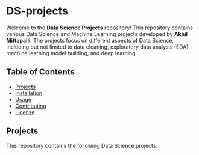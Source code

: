 # DS-projects

Welcome to the **Data Science Projects** repository! This repository contains various Data Science and Machine Learning projects developed by **Akhil Mittapalli**. The projects focus on different aspects of Data Science, including but not limited to data cleaning, exploratory data analysis (EDA), machine learning model building, and deep learning.

## Table of Contents

- [Projects](#projects)
- [Installation](#installation)
- [Usage](#usage)
- [Contributing](#contributing)
- [License](#license)

## Projects

This repository contains the following Data Science projects:
